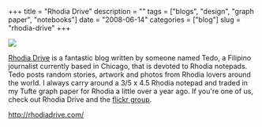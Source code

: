+++
title = "Rhodia Drive"
description = ""
tags = ["blogs", "design", "graph paper", "notebooks"]
date = "2008-06-14"
categories = ["blog"]
slug = "rhodia-drive"
+++



  <div class="notebook-screenshot"><a href="http://rhodiadrive.com/"><img src="//konigi.com/media/bluga/wt4853dfa7b7ddc_0.jpg"/></a></div><p><a href="http://rhodiadrive.com/">Rhodia Drive</a> is a fantastic blog written by someone named Tedo, a Filipino journalist currently based in Chicago, that is devoted to Rhodia notepads. Tedo posts random stories, artwork and photos from Rhodia lovers around the world. I always carry around a 3/5 x 4.5 Rhodia notepad and traded in my Tufte graph paper for Rhodia a little over a year ago. If you're one of us, check out Rhodia Drive and the <a href="http://www.flickr.com/groups/rhodiadrive/">flickr group</a>.</p>
    
  <a href="http://rhodiadrive.com/">http://rhodiadrive.com/</a>
